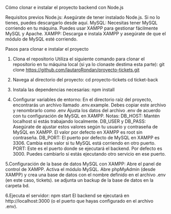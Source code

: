 Cómo clonar e instalar el proyecto backend con Node.js

Requisitos previos
Node.js: Asegúrate de tener instalado Node.js. Si no lo tienes, puedes descargarlo desde aquí.
MySQL: Necesitas tener MySQL corriendo en tu máquina. Puedes usar XAMPP para gestionar fácilmente MySQL y Apache.
XAMPP: Descarga e instala XAMPP y asegúrate de que el módulo de MySQL esté corriendo.

Pasos para clonar e instalar el proyecto

1. Clona el repositorio
    Utiliza el siguiente comando para clonar el repositorio en tu máquina local (si ya lo clonaste destima esta parte):
    git clone https://github.com/lautaroRondan/proyecto-tickets.git

2. Navega al directorio del proyecto:
    cd proyecto-tickets
    cd ticket-back

3. Instala las dependencias necesarias:
    npm install

4. Configurar variables de entorno:
    En el directorio raíz del proyecto, encontrarás un archivo llamado .env.example. Debes copiar este archivo y renombrarlo como .env
    Ajusta los datos del archivo .env de acuerdo con tu configuración de MySQL en XAMPP.
    Notas:
        DB_HOST: Mantén localhost si estás trabajando localmente.
        DB_USER y DB_PASS: Asegúrate de ajustar estos valores según tu usuario y contraseña de MySQL en XAMPP. El valor por defecto en XAMPP es root sin contraseña.
        DB_PORT: El puerto por defecto de MySQL en XAMPP es 3306. Cambia este valor si tu MySQL está corriendo en otro puerto.
        PORT: Este es el puerto donde se ejecutará el backend. Por defecto es 3000. Puedes cambiarlo si estás ejecutando otro servicio en ese puerto.

5.Configuración de la base de datos MySQL con XAMPP:
    Abre el panel de control de XAMPP.
    Activa el módulo MySQL.
    Abre phpMyAdmin (desde XAMPP) y crea una base de datos con el nombre definido en el archivo .env (en este caso, tickets). se adjunta un backup de la base de datos en la carpeta bd.

6.Ejecuta el servidor:
    npm start
    El backend se ejecutará en http://localhost:3000 (o el puerto que hayas configurado en el archivo .env).


